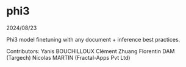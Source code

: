 # phi3
2024/08/23

Phi3 model finetuning with any document + inference best practices.

Contributors:
Yanis BOUCHILLOUX
Clément Zhuang
Florentin DAM (Targech)
Nicolas MARTIN (Fractal-Apps Pvt Ltd)
